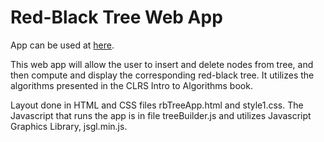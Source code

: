 Red-Black Tree Web App
===================
App can be used at <a href="tylerbrowncs.com/rbTreeApp.html" target="_blank">here</a>.

This web app will allow the user to insert and delete nodes from tree, and then compute and display the corresponding red-black tree.
It utilizes the algorithms presented in the CLRS Intro to Algorithms book. 

Layout done in HTML and CSS files rbTreeApp.html and style1.css. The Javascript that runs the app is in file treeBuilder.js and utilizes Javascript Graphics Library, jsgl.min.js.
